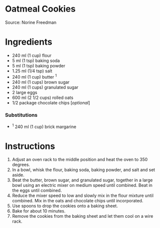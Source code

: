 # Oatmeal Cookies

Source: Norine Freedman

# Ingredients
* 240 ml (1 cup) flour
* 5 ml (1 tsp) baking soda
* 5 ml (1 tsp) baking powder
* 1.25 ml (1/4 tsp) salt
* 240 ml (1 cup) butter <sup>1</sup>
* 240 ml (1 cups) brown sugar
* 240 ml (1 cups) granulated sugar
* 2 large eggs
* 600 ml (2 1/2 cups) rolled oats
* 1/2 package chocolate chips [*optional*]

### Substitutions
* <sup>1</sup> 240 ml (1 cup) brick margarine

# Instructions
1. Adjust an oven rack to the middle position and heat the oven to 350 degrees.
1. In a bowl, whisk the flour, baking soda, baking powder, and salt and set aside.
1. Beat the butter, brown sugar, and granulated sugar, together in a large bowl using an electric mixer on medium speed until combined. Beat in the eggs until combined.
1. Reduce the mixer speed to low and slowly mix in the flour mixture until combined. Mix in the oats and chocolate chips until incorporated.
1. Use spoons to drop the cookies onto a baking sheet.
1. Bake for about 10 minutes.
1. Remove the cookies from the baking sheet and let them cool on a wire rack.

